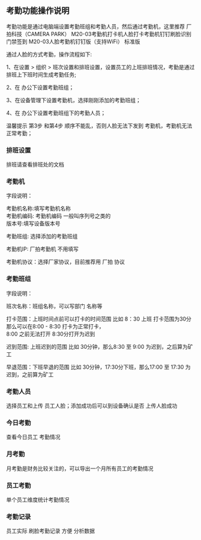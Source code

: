 ## 考勤功能操作说明

考勤功能是通过电脑端设置考勤班组和考勤人员，然后通过考勤机，这里推荐 厂拍科技（CAMERA PARK） M20-03考勤机打卡机人脸打卡考勤机钉钉刷脸识别门禁签到 M20-03人脸考勤机钉钉版（支持WiFi） 标准版</br>

通过人脸的方式考勤，操作流程如下:</br>

1、在设置 > 组织 > 班次设置和排班设置，设置员工的上班排班情况，考勤是通过排班上下班时间生成考勤任务;</br>

2、在 办公下设置考勤班组；</br>

3、在设备管理下设置考勤机，选择刚刚添加的考勤班组；</br>

4、在 办公下设置考勤班组下的考勤人员；</br>

温馨提示 第3步 和第4步 顺序不能乱，否则人脸无法下发到 考勤机，考勤机无法正常考勤；</br>


### 排班设置

排班请查看排班处的文档

### 考勤机

字段说明：</br>

考勤机名称:填写考勤机名称</br>
考勤机编码: 考勤机编码 一般叫序列号之类的</br>
版本号:填写设备版本号</br>

考勤班组: 选择添加的考勤班组</br>

考勤机IP: 厂拍考勤机 不用填写 </br>

考勤机协议：选择厂家协议，目前推荐用 厂拍 协议

### 考勤班组

字段说明：</br>

班次名称：班组名称，可以写部门 名称等

打卡范围：上班时间点前可以打卡的时间范围 比如 8：30 上班 打卡范围为30分 那么可以在8:00 - 8:30 打卡为正常打卡，</br>
8:00 之前无法打开 8:30分打开为迟到</br>

迟到范围: 上班迟到的范围 比如 30分钟，那么8:30 至 9:00 为迟到，之后算为矿工</br>

早退范围：下班早退的范围 比如 30分钟，17:30分下班，那么17:00 至 17:30 为迟到，之前算为矿工</br>

### 考勤人员

选择员工和上传 员工人脸；添加成功后可以到设备确认是否 上传人脸成功</br>

### 今日考勤

查看今日员工 考勤情况</br>

### 月考勤

月考勤是财务比较关注的，可以导出一个月所有员工的考勤情况</br>

### 员工考勤

单个员工维度统计考勤情况

### 考勤记录 

员工实际 刷脸考勤记录 方便 分析数据

